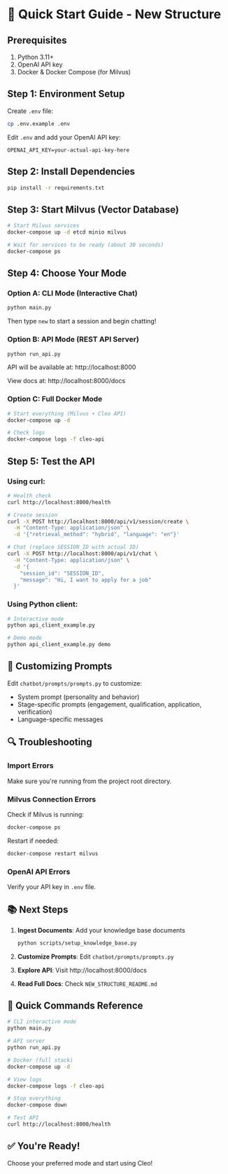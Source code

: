 # 🚀 Quick Start Guide - New Structure

## Prerequisites

1. Python 3.11+
2. OpenAI API key
3. Docker & Docker Compose (for Milvus)

## Step 1: Environment Setup

Create `.env` file:
```bash
cp .env.example .env
```

Edit `.env` and add your OpenAI API key:
```env
OPENAI_API_KEY=your-actual-api-key-here
```

## Step 2: Install Dependencies

```bash
pip install -r requirements.txt
```

## Step 3: Start Milvus (Vector Database)

```bash
# Start Milvus services
docker-compose up -d etcd minio milvus

# Wait for services to be ready (about 30 seconds)
docker-compose ps
```

## Step 4: Choose Your Mode

### Option A: CLI Mode (Interactive Chat)

```bash
python main.py
```

Then type `new` to start a session and begin chatting!

### Option B: API Mode (REST API Server)

```bash
python run_api.py
```

API will be available at: http://localhost:8000

View docs at: http://localhost:8000/docs

### Option C: Full Docker Mode

```bash
# Start everything (Milvus + Cleo API)
docker-compose up -d

# Check logs
docker-compose logs -f cleo-api
```

## Step 5: Test the API

### Using curl:
```bash
# Health check
curl http://localhost:8000/health

# Create session
curl -X POST http://localhost:8000/api/v1/session/create \
  -H "Content-Type: application/json" \
  -d '{"retrieval_method": "hybrid", "language": "en"}'

# Chat (replace SESSION_ID with actual ID)
curl -X POST http://localhost:8000/api/v1/chat \
  -H "Content-Type: application/json" \
  -d '{
    "session_id": "SESSION_ID",
    "message": "Hi, I want to apply for a job"
  }'
```

### Using Python client:
```bash
# Interactive mode
python api_client_example.py

# Demo mode
python api_client_example.py demo
```

## 📝 Customizing Prompts

Edit `chatbot/prompts/prompts.py` to customize:
- System prompt (personality and behavior)
- Stage-specific prompts (engagement, qualification, application, verification)
- Language-specific messages

## 🔍 Troubleshooting

### Import Errors
Make sure you're running from the project root directory.

### Milvus Connection Errors
Check if Milvus is running:
```bash
docker-compose ps
```

Restart if needed:
```bash
docker-compose restart milvus
```

### OpenAI API Errors
Verify your API key in `.env` file.

## 📚 Next Steps

1. **Ingest Documents**: Add your knowledge base documents
   ```bash
   python scripts/setup_knowledge_base.py
   ```

2. **Customize Prompts**: Edit `chatbot/prompts/prompts.py`

3. **Explore API**: Visit http://localhost:8000/docs

4. **Read Full Docs**: Check `NEW_STRUCTURE_README.md`

## 🎯 Quick Commands Reference

```bash
# CLI interactive mode
python main.py

# API server
python run_api.py

# Docker (full stack)
docker-compose up -d

# View logs
docker-compose logs -f cleo-api

# Stop everything
docker-compose down

# Test API
curl http://localhost:8000/health
```

## ✅ You're Ready!

Choose your preferred mode and start using Cleo!
